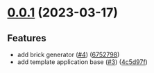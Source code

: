 # [0.0.1](https://github.com/VeryGoodOpenSource/very_good_wear_app/compare/1c629fb70619be203c7def683b4105236a0d2f2a...v0.0.1) (2023-03-17)

## Features

- add brick generator ([#4](https://github.com/VeryGoodOpenSource/very_good_wear_app/issues/4)) ([6752798](https://github.com/VeryGoodOpenSource/very_good_wear_app/commit/67527989dceb4dd04ab2df21ad035e6fc1d4845b))
- add template application base ([#3](https://github.com/VeryGoodOpenSource/very_good_wear_app/issues/3)) ([4c5d97f](https://github.com/VeryGoodOpenSource/very_good_wear_app/commit/4c5d97fba859af32e1cbd553d93a90c973d3d233))
